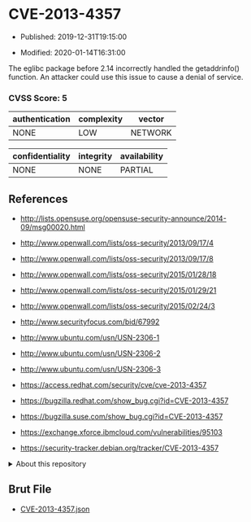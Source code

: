 # CVE-2013-4357

- Published: 2019-12-31T19:15:00

- Modified: 2020-01-14T16:31:00

The eglibc package before 2.14 incorrectly handled the getaddrinfo() function. An attacker could use this issue to cause a denial of service.

### CVSS Score: **5**

| authentication | complexity | vector |
| --- | --- | --- |
| NONE | LOW | NETWORK |

| confidentiality | integrity | availability |
| --- | --- | --- |
| NONE | NONE | PARTIAL |

## References

* http://lists.opensuse.org/opensuse-security-announce/2014-09/msg00020.html

* http://www.openwall.com/lists/oss-security/2013/09/17/4

* http://www.openwall.com/lists/oss-security/2013/09/17/8

* http://www.openwall.com/lists/oss-security/2015/01/28/18

* http://www.openwall.com/lists/oss-security/2015/01/29/21

* http://www.openwall.com/lists/oss-security/2015/02/24/3

* http://www.securityfocus.com/bid/67992

* http://www.ubuntu.com/usn/USN-2306-1

* http://www.ubuntu.com/usn/USN-2306-2

* http://www.ubuntu.com/usn/USN-2306-3

* https://access.redhat.com/security/cve/cve-2013-4357

* https://bugzilla.redhat.com/show_bug.cgi?id=CVE-2013-4357

* https://bugzilla.suse.com/show_bug.cgi?id=CVE-2013-4357

* https://exchange.xforce.ibmcloud.com/vulnerabilities/95103

* https://security-tracker.debian.org/tracker/CVE-2013-4357

<details>
<summary>About this repository</summary> 

  This repository is part of the project [Live Hack CVE](https://github.com/Live-Hack-CVE). Main website can be found [www.live-hack.org](https://www.live-hack.org) 
  
  Made by [Sn0wAlice](https://github.com/Sn0wAlice) for the people that care about security and need to have a feed of the latest CVEs. Hope you enjoy it, don't forget to star the repo and follow me on [Twitter](https://twitter.com/Sn0wAlice) and [Github](https://github.com/Sn0wAlice). And that is my [personnal website](https://www.alice-snow.me/)

  - [Home Page](https://github.com/Live-Hack-CVE)
  - [Framework](https://github.com/Live-Hack-CVE/cve-framework)
  - [CVE database](https://github.com/Live-Hack-CVE/full_database)
  - [Changelog](https://github.com/Live-Hack-CVE/Changelog)
</details>

## Brut File

* [CVE-2013-4357.json](https://raw.githubusercontent.com/Live-Hack-CVE/full_database/main/cves/2013/CVE-2013-4357.json)

